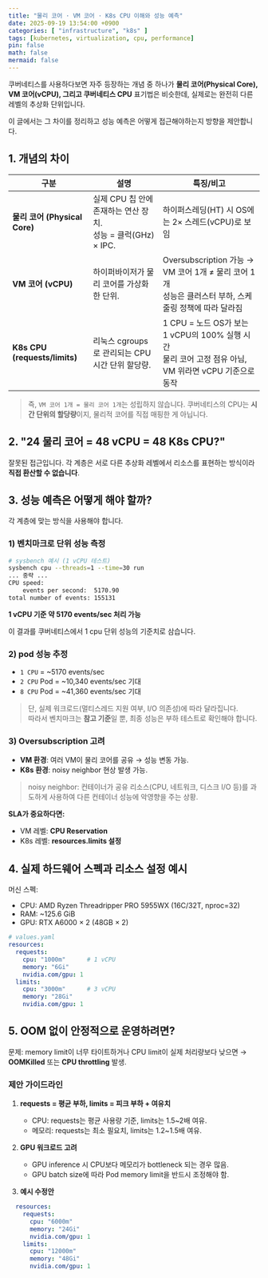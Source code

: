 ```yaml
---
title: "물리 코어 · VM 코어 · K8s CPU 이해와 성능 예측"
date: 2025-09-19 13:54:00 +0900
categories: [ "infrastructure", "k8s" ]
tags: [kubernetes, virtualization, cpu, performance]
pin: false
math: false
mermaid: false
---
```


쿠버네티스를 사용하다보면 자주 등장하는 개념 중 하나가 **물리 코어(Physical Core), VM 코어(vCPU), 그리고 쿠버네티스 CPU** 표기법은 비슷한데, 실제로는 완전히 다른 레벨의 추상화 단위입니다.

이 글에서는 그 차이를 정리하고 성능 예측은 어떻게 접근해야하는지 방향을 제안합니다.


## 1. 개념의 차이

| 구분                | 설명                                                                 | 특징/비고 |
|---------------------|----------------------------------------------------------------------|-----------|
| **물리 코어 (Physical Core)** | 실제 CPU 칩 안에 존재하는 연산 장치.<br>성능 = 클럭(GHz) × IPC. | 하이퍼스레딩(HT) 시 OS에는 2× 스레드(vCPU)로 보임 |
| **VM 코어 (vCPU)** | 하이퍼바이저가 물리 코어를 가상화한 단위. | Oversubscription 가능 → VM 코어 1개 ≠ 물리 코어 1개<br>성능은 클러스터 부하, 스케줄링 정책에 따라 달라짐 |
| **K8s CPU (requests/limits)** | 리눅스 cgroups로 관리되는 CPU 시간 단위 할당량. | 1 CPU = 노드 OS가 보는 1 vCPU의 100% 실행 시간<br>물리 코어 고정 점유 아님, VM 위라면 vCPU 기준으로 동작 |

> 즉, `VM 코어 1개 = 물리 코어 1개`는 성립하지 않습니다.
> 쿠버네티스의 CPU는 **시간 단위의 할당량**이지, 물리적 코어를 직접 매핑한 게 아닙니다.


## 2. "24 물리 코어 = 48 vCPU = 48 K8s CPU?"  

잘못된 접근입니다.
각 계층은 서로 다른 추상화 레벨에서 리소스를 표현하는 방식이라 **직접 환산할 수 없습니다**.  

## 3. 성능 예측은 어떻게 해야 할까?

각 계층에 맞는 방식을 사용해야 합니다.

### 1) 벤치마크로 단위 성능 측정

```bash
# sysbench 예시 (1 vCPU 테스트)
sysbench cpu --threads=1 --time=30 run
... 중략 ...
CPU speed:
    events per second:  5170.90
total number of events: 155131
```

 **1 vCPU 기준 약 5170 events/sec 처리 가능**

이 결과를 쿠버네티스에서 1 cpu 단위 성능의 기준치로 삼습니다.

### 2) pod 성능 추정


- `1 CPU` = ~5170 events/sec  
- `2 CPU` Pod = ~10,340 events/sec 기대  
- `8 CPU` Pod = ~41,360 events/sec 기대  

> 단, 실제 워크로드(멀티스레드 지원 여부, I/O 의존성)에 따라 달라집니다.  
> 따라서 벤치마크는 **참고 기준**일 뿐, 최종 성능은 부하 테스트로 확인해야 합니다.

### 3) Oversubscription 고려

- **VM 환경**: 여러 VM이 물리 코어를 공유 → 성능 변동 가능.  
- **K8s 환경**: noisy neighbor 현상 발생 가능.  

> noisy neighbor: 컨테이너가 공유 리소스(CPU, 네트워크, 디스크 I/O 등)를 과도하게 사용하여 다른 컨테이너 성능에 악영향을 주는 상황.  

**SLA가 중요하다면:**
- VM 레벨: **CPU Reservation**
- K8s 레벨: **resources.limits 설정**

## 4. 실제 하드웨어 스펙과 리소스 설정 예시

머신 스펙:
- CPU: AMD Ryzen Threadripper PRO 5955WX (16C/32T, nproc=32)  
- RAM: ~125.6 GiB  
- GPU: RTX A6000 × 2 (48GB × 2)

```yaml
# values.yaml
resources:
  requests:
    cpu: "1000m"      # 1 vCPU
    memory: "6Gi"
    nvidia.com/gpu: 1
  limits:
    cpu: "3000m"      # 3 vCPU
    memory: "28Gi"
    nvidia.com/gpu: 1
```

## 5. OOM 없이 안정적으로 운영하려면?

문제: memory limit이 너무 타이트하거나 CPU limit이 실제 처리량보다 낮으면 → **OOMKilled** 또는 **CPU throttling** 발생.

### 제안 가이드라인
1. **requests = 평균 부하, limits = 피크 부하 + 여유치**
   - CPU: requests는 평균 사용량 기준, limits는 1.5~2배 여유.
   - 메모리: requests는 최소 필요치, limits는 1.2~1.5배 여유.

2. **GPU 워크로드 고려**
   - GPU inference 시 CPU보다 메모리가 bottleneck 되는 경우 많음.
   - GPU batch size에 따라 Pod memory limit을 반드시 조정해야 함.

3. **예시 수정안**

```yaml
  resources:
    requests:
      cpu: "6000m"
      memory: "24Gi"
      nvidia.com/gpu: 1
    limits:
      cpu: "12000m"
      memory: "48Gi"
      nvidia.com/gpu: 1
```